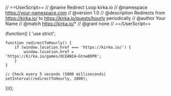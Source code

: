 // ==UserScript==
// @name         Redirect Loop kirka.io
// @namespace    https://your-namespace.com
// @version      1.0
// @description  Redirects from https://kirka.io/ to https://kirka.io/quests/hourly periodically
// @author       Your Name
// @match        https://kirka.io/*
// @grant        none
// ==/UserScript==

(function() {
    'use strict';

    function redirectToHourly() {
        if (window.location.href === 'https://kirka.io/') {
            window.location.href = 'https://kirka.io/games/OCEANIA~Gtnw8DPR';
        }
    }

    // Check every 5 seconds (5000 milliseconds)
    setInterval(redirectToHourly, 1000);
})();
